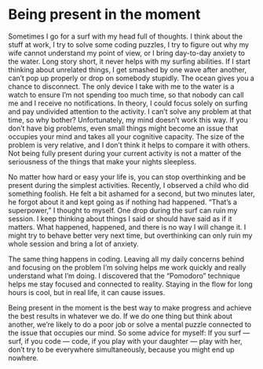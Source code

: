 # Being present in the moment

Sometimes I go for a surf with my head full of thoughts. I think about the stuff at work, I try to solve some coding puzzles, I try to figure out why my wife cannot understand my point of view, or I bring day-to-day anxiety to the water. Long story short, it never helps with my surfing abilities. If I start thinking about unrelated things, I get smashed by one wave after another, can’t pop up properly or drop on somebody stupidly. The ocean gives you a chance to disconnect. The only device I take with me to the water is a watch to ensure I’m not spending too much time, so that nobody can call me and I receive no notifications. In theory, I could focus solely on surfing and pay undivided attention to the activity. I can’t solve any problem at that time, so why bother? Unfortunately, my mind doesn’t work this way. If you don’t have big problems, even small things might become an issue that occupies your mind and takes all your cognitive capacity. The size of the problem is very relative, and I don’t think it helps to compare it with others. Not being fully present during your current activity is not a matter of the seriousness of the things that make your nights sleepless.

No matter how hard or easy your life is, you can stop overthinking and be present during the simplest activities. Recently, I observed a child who did something foolish. He felt a bit ashamed for a second, but two minutes later, he forgot about it and kept going as if nothing had happened. “That’s a superpower,” I thought to myself. One drop during the surf can ruin my session. I keep thinking about things I said or should have said as if it matters. What happened, happened, and there is no way I will change it. I might try to behave better very next time, but overthinking can only ruin my whole session and bring a lot of anxiety.

The same thing happens in coding. Leaving all my daily concerns behind and focusing on the problem I’m solving helps me work quickly and really understand what I’m doing. I discovered that the “Pomodoro” technique helps me stay focused and connected to reality. Staying in the flow for long hours is cool, but in real life, it can cause issues.

Being present in the moment is the best way to make progress and achieve the best results in whatever we do. If we do one thing but think about another, we’re likely to do a poor job or solve a mental puzzle connected to the issue that occupies our mind. So some advice for myself: If you surf — surf, if you code — code, if you play with your daughter — play with her, don’t try to be everywhere simultaneously, because you might end up nowhere.
